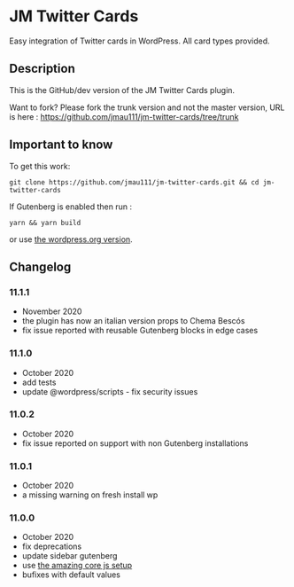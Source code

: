 # JM Twitter Cards #

Easy integration of Twitter cards in WordPress. All card types provided.

## Description ##

This is the GitHub/dev version of the JM Twitter Cards plugin.

Want to fork? Please fork the trunk version and not the master version, URL is here : https://github.com/jmau111/jm-twitter-cards/tree/trunk

## Important to know ##

To get this work:

```
git clone https://github.com/jmau111/jm-twitter-cards.git && cd jm-twitter-cards
```

If Gutenberg is enabled then run :

```
yarn && yarn build
```

or use [the wordpress.org version](https://fr.wordpress.org/plugins/jm-twitter-cards/).

## Changelog ##

### 11.1.1
* November 2020
* the plugin has now an italian version props to Chema Bescós
* fix issue reported with reusable Gutenberg blocks in edge cases

### 11.1.0
* October 2020
* add tests
* update @wordpress/scripts - fix security issues

### 11.0.2
* October 2020
* fix issue reported on support with non Gutenberg installations

### 11.0.1
* October 2020
* a missing warning on fresh install wp

### 11.0.0
* October 2020
* fix deprecations
* update sidebar gutenberg
* use [the amazing core js setup](https://developer.wordpress.org/block-editor/tutorials/javascript/js-build-setup/)
* bufixes with default values
